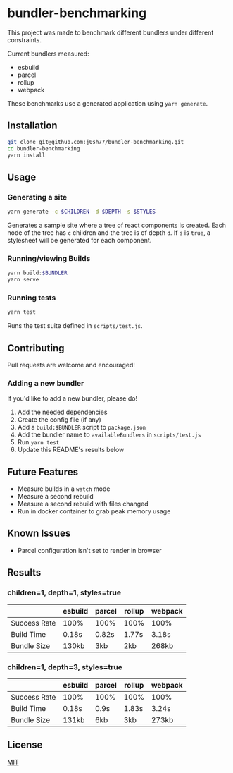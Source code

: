 # bundler-benchmarking

This project was made to benchmark different bundlers under different constraints.

Current bundlers measured:
- esbuild
- parcel
- rollup
- webpack

These benchmarks use a generated application using `yarn generate`. 


## Installation

```bash
git clone git@github.com:j0sh77/bundler-benchmarking.git
cd bundler-benchmarking
yarn install
```

## Usage

### Generating a site

```bash
yarn generate -c $CHILDREN -d $DEPTH -s $STYLES
```

Generates a sample site where a tree of react components is created. 
Each node of the tree has `c` children and the tree is of depth `d`.
If `s` is `true`, a stylesheet will be generated for each component.

### Running/viewing Builds

```bash
yarn build:$BUNDLER
yarn serve
```

### Running tests

```bash
yarn test
```

Runs the test suite defined in `scripts/test.js`.

## Contributing

Pull requests are welcome and encouraged!


### Adding a new bundler

If you'd like to add a new bundler, please do! 

1. Add the needed dependencies
2. Create the config file (if any)
3. Add a `build:$BUNDLER` script to `package.json`
4. Add the bundler name to `availableBundlers` in `scripts/test.js`
5. Run `yarn test`
6. Update this README's results below


## Future Features

- Measure builds in a `watch` mode
- Measure a second rebuild
- Measure a second rebuild with files changed
- Run in docker container to grab peak memory usage


## Known Issues

- Parcel configuration isn't set to render in browser


## Results
<!---
If you run a new test, please replace the results here with your results.md that was generated.
-->

### children=1, depth=1, styles=true
||esbuild|parcel|rollup|webpack|
|---|---|---|---|---|
|Success Rate|100%|100%|100%|100%|
|Build Time|0.18s|0.82s|1.77s|3.18s|
|Bundle Size|130kb|3kb|2kb|268kb|

### children=1, depth=3, styles=true
||esbuild|parcel|rollup|webpack|
|---|---|---|---|---|
|Success Rate|100%|100%|100%|100%|
|Build Time|0.18s|0.9s|1.83s|3.24s|
|Bundle Size|131kb|6kb|3kb|273kb|


## License
[MIT](https://choosealicense.com/licenses/mit/)